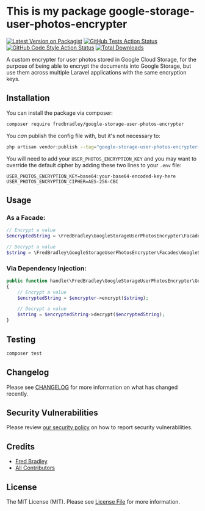 # This is my package google-storage-user-photos-encrypter

[![Latest Version on Packagist](https://img.shields.io/packagist/v/fredbradley/google-storage-user-photos-encrypter.svg?style=flat-square)](https://packagist.org/packages/fredbradley/google-storage-user-photos-encrypter)
[![GitHub Tests Action Status](https://img.shields.io/github/actions/workflow/status/fredbradley/google-storage-user-photos-encrypter/run-tests.yml?branch=main&label=tests&style=flat-square)](https://github.com/fredbradley/google-storage-user-photos-encrypter/actions?query=workflow%3Arun-tests+branch%3Amain)
[![GitHub Code Style Action Status](https://img.shields.io/github/actions/workflow/status/fredbradley/google-storage-user-photos-encrypter/fix-php-code-style-issues.yml?branch=main&label=code%20style&style=flat-square)](https://github.com/fredbradley/google-storage-user-photos-encrypter/actions?query=workflow%3A"Fix+PHP+code+style+issues"+branch%3Amain)
[![Total Downloads](https://img.shields.io/packagist/dt/fredbradley/google-storage-user-photos-encrypter.svg?style=flat-square)](https://packagist.org/packages/fredbradley/google-storage-user-photos-encrypter)

A custom encrypter for user photos stored in Google Cloud Storage, for the purpose of being able to encrypt the documents into Google Storage, but use them across multiple Laravel applications with the same encryption keys.

## Installation

You can install the package via composer:

```bash
composer require fredbradley/google-storage-user-photos-encrypter
```

You _can_ publish the config file with, but it's not necessary to:

```bash
php artisan vendor:publish --tag="google-storage-user-photos-encrypter-config"
```

You will need to add your `USER_PHOTOS_ENCRYPTION_KEY` and you may want to override the default cipher by adding these two lines to your `.env` file:
```env
USER_PHOTOS_ENCRYPTION_KEY=base64:your-base64-encoded-key-here
USER_PHOTOS_ENCRYPTION_CIPHER=AES-256-CBC
```

## Usage
### As a Facade:
```php
// Encrypt a value
$encryptedString = \FredBradley\GoogleStorageUserPhotosEncrypter\Facades\GoogleStorageUserPhotosEncrypter::encrypt($string);

// Decrypt a value  
$string = \FredBradley\GoogleStorageUserPhotosEncrypter\Facades\GoogleStorageUserPhotosEncrypter::decrypt($encryptedString);
```
### Via Dependency Injection:
```php
public function handle(\FredBradley\GoogleStorageUserPhotosEncrypter\GoogleStorageUserPhotosEncrypter $encrypter)
{
    // Encrypt a value
    $encryptedString = $encrypter->encrypt($string);

    // Decrypt a value  
    $string = $encryptedString->decrypt($encryptedString);
}
```

## Testing

```bash
composer test
```

## Changelog

Please see [CHANGELOG](CHANGELOG.md) for more information on what has changed recently.

## Security Vulnerabilities

Please review [our security policy](../../security/policy) on how to report security vulnerabilities.

## Credits

- [Fred Bradley](https://github.com/fredbradley)
- [All Contributors](../../contributors)

## License

The MIT License (MIT). Please see [License File](LICENSE.md) for more information.
